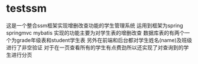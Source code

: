 # testssm
这是一个整合ssm框架实现增删改查功能的学生管理系统
运用到框架为spring springmvc mybatis
实现的功能主要为对学生表的增删改查
数据库表的有两个一个为grade年级表和student学生表
另外在前端和后台都对学生姓名(name)及班级进行了非空验证
对于在一页查看所有的学生有点费劲所以还实现了对查询到的学生进行分页
